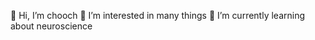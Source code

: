 👋 Hi, I’m chooch
👀 I’m interested in many things
🌱 I’m currently learning about neuroscience

<!---
jchooch/jchooch is a ✨ special ✨ repository because its `README.md` (this file) appears on your GitHub profile.
You can click the Preview link to take a look at your changes.
--->
